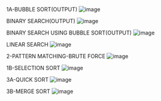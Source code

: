 1A-BUBBLE SORT(OUTPUT)
![image](https://github.com/user-attachments/assets/f5517d90-c34b-421c-974f-13fb1892d347)

BINARY SEARCH(OUTPUT)
![image](https://github.com/user-attachments/assets/af5f5292-4e7c-4186-b24f-ee61e771e29c)

BINARY SEARCH USING BUBBLE SORT(OUTPUT)
![image](https://github.com/user-attachments/assets/464dd906-d09d-4ce0-a6d6-21e245e59216)

LINEAR SEARCH
![image](https://github.com/user-attachments/assets/4ceb7021-6154-461f-87cc-e0bd7c95b01d)

2-PATTERN MATCHING-BRUTE FORCE
![image](https://github.com/user-attachments/assets/5784c506-2cdd-4262-9261-7e4031f69aeb)

1B-SELECTION SORT
![image](https://github.com/user-attachments/assets/8d7cc13c-cfa3-46dd-9b76-fba9ada3af5e)

3A-QUICK SORT
![image](https://github.com/user-attachments/assets/41eb81b1-8188-4369-85df-fd22375cdda8)

3B-MERGE SORT
![image](https://github.com/user-attachments/assets/95d9704b-cdc4-4bdf-8a91-bb1366058487)



